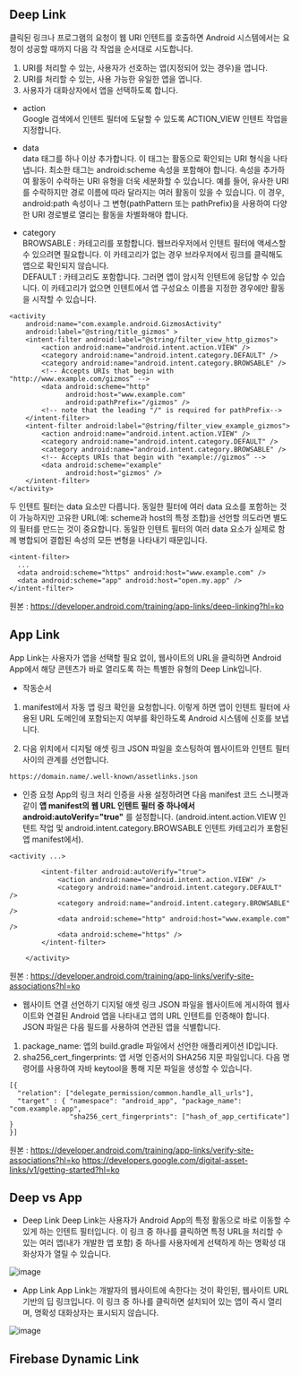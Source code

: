 ## Deep Link
클릭된 링크나 프로그램의 요청이 웹 URI 인텐트를 호출하면 Android 시스템에서는 요청이 성공할 때까지 다음 각 작업을 순서대로 시도합니다.

1. URI를 처리할 수 있는, 사용자가 선호하는 앱(지정되어 있는 경우)을 엽니다.
2. URI를 처리할 수 있는, 사용 가능한 유일한 앱을 엽니다.
3. 사용자가 대화상자에서 앱을 선택하도록 합니다.

- action    
Google 검색에서 인텐트 필터에 도달할 수 있도록 ACTION_VIEW 인텐트 작업을 지정합니다.

- data    
data 태그를 하나 이상 추가합니다. 이 태그는 활동으로 확인되는 URI 형식을 나타냅니다. 최소한 <data> 태그는 android:scheme 속성을 포함해야 합니다. 
속성을 추가하여 활동이 수락하는 URI 유형을 더욱 세분화할 수 있습니다. 예를 들어, 유사한 URI를 수락하지만 경로 이름에 따라 달라지는 여러 활동이 있을 수 있습니다. 이 경우, android:path 속성이나 그 변형(pathPattern 또는 pathPrefix)을 사용하여 다양한 URI 경로별로 열리는 활동을 차별화해야 합니다.

- category     
BROWSABLE : 카테고리를 포함합니다. 웹브라우저에서 인텐트 필터에 액세스할 수 있으려면 필요합니다. 이 카테고리가 없는 경우 브라우저에서 링크를 클릭해도 앱으로 확인되지 않습니다.     
DEFAULT : 카테고리도 포함합니다. 그러면 앱이 암시적 인텐트에 응답할 수 있습니다. 이 카테고리가 없으면 인텐트에서 앱 구성요소 이름을 지정한 경우에만 활동을 시작할 수 있습니다.    

```
<activity
    android:name="com.example.android.GizmosActivity"
    android:label="@string/title_gizmos" >
    <intent-filter android:label="@string/filter_view_http_gizmos">
        <action android:name="android.intent.action.VIEW" />
        <category android:name="android.intent.category.DEFAULT" />
        <category android:name="android.intent.category.BROWSABLE" />
        <!-- Accepts URIs that begin with "http://www.example.com/gizmos” -->
        <data android:scheme="http"
              android:host="www.example.com"
              android:pathPrefix="/gizmos" />
        <!-- note that the leading "/" is required for pathPrefix-->
    </intent-filter>
    <intent-filter android:label="@string/filter_view_example_gizmos">
        <action android:name="android.intent.action.VIEW" />
        <category android:name="android.intent.category.DEFAULT" />
        <category android:name="android.intent.category.BROWSABLE" />
        <!-- Accepts URIs that begin with "example://gizmos” -->
        <data android:scheme="example"
              android:host="gizmos" />
    </intent-filter>
</activity>
```

두 인텐트 필터는 data 요소만 다릅니다. 동일한 필터에 여러 data 요소를 포함하는 것이 가능하지만 고유한 URL(예: scheme과 host의 특정 조합)을 선언할 의도라면 별도의 필터를 만드는 것이 중요합니다. 동일한 인텐트 필터의 여러 data 요소가 실제로 함께 병합되어 결합된 속성의 모든 변형을 나타내기 때문입니다.

```
<intent-filter>
  ...
  <data android:scheme="https" android:host="www.example.com" />
  <data android:scheme="app" android:host="open.my.app" />
</intent-filter>
```
    
원본 : https://developer.android.com/training/app-links/deep-linking?hl=ko
## App Link
App Link는 사용자가 앱을 선택할 필요 없이, 웹사이트의 URL을 클릭하면 Android App에서 해당 콘텐츠가 바로 열리도록 하는 특별한 유형의 Deep Link입니다.

- 작동순서
1. manifest에서 자동 앱 링크 확인을 요청합니다. 이렇게 하면 앱이 인텐트 필터에 사용된 URL 도메인에 포함되는지 여부를 확인하도록 Android 시스템에 신호를 보냅니다.    
    
2. 다음 위치에서 디지털 애셋 링크 JSON 파일을 호스팅하여 웹사이트와 인텐트 필터 사이의 관계를 선언합니다.    
```
https://domain.name/.well-known/assetlinks.json
```

- 인증 요청
App의 링크 처리 인증을 사용 설정하려면 다음 manifest 코드 스니펫과 같이 
__앱 manifest의 웹 URL 인텐트 필터 중 하나에서 android:autoVerify="true"__
를 설정합니다. (android.intent.action.VIEW 인텐트 작업 및 android.intent.category.BROWSABLE 인텐트 카테고리가 포함된 앱 manifest에서).    

```
<activity ...>

        <intent-filter android:autoVerify="true">
            <action android:name="android.intent.action.VIEW" />
            <category android:name="android.intent.category.DEFAULT" />
            <category android:name="android.intent.category.BROWSABLE" />
            <data android:scheme="http" android:host="www.example.com" />
            <data android:scheme="https" />
        </intent-filter>

    </activity>
```
    
원본 : https://developer.android.com/training/app-links/verify-site-associations?hl=ko

- 웹사이트 연결 선언하기
디지털 애셋 링크 JSON 파일을 웹사이트에 게시하여 웹사이트와 연결된 Android 앱을 나타내고 앱의 URL 인텐트를 인증해야 합니다. JSON 파일은 다음 필드를 사용하여 연관된 앱을 식별합니다.    
    
1. package_name: 앱의 build.gradle 파일에서 선언한 애플리케이션 ID입니다.
2. sha256_cert_fingerprints: 앱 서명 인증서의 SHA256 지문 파일입니다. 다음 명령어를 사용하여 자바 keytool을 통해 지문 파일을 생성할 수 있습니다.
    
```
[{
  "relation": ["delegate_permission/common.handle_all_urls"],
  "target" : { "namespace": "android_app", "package_name": "com.example.app",
               "sha256_cert_fingerprints": ["hash_of_app_certificate"] }
}]
```
    
원본 : 
https://developer.android.com/training/app-links/verify-site-associations?hl=ko
https://developers.google.com/digital-asset-links/v1/getting-started?hl=ko

## Deep vs App

- Deep Link
Deep Link는 사용자가 Android App의 특정 활동으로 바로 이동할 수 있게 하는 인텐트 필터입니다. 이 링크 중 하나를 클릭하면 특정 URL을 처리할 수 있는 여러 앱(내가 개발한 앱 포함) 중 하나를 사용자에게 선택하게 하는 명확성 대화상자가 열릴 수 있습니다.     

![image](https://user-images.githubusercontent.com/41356481/78000310-0a530b00-736f-11ea-8fe3-d8da5220e4be.png)

- App Link
App Link는 개발자의 웹사이트에 속한다는 것이 확인된, 웹사이트 URL 기반의 딥 링크입니다. 이 링크 중 하나를 클릭하면 설치되어 있는 앱이 즉시 열리며, 명확성 대화상자는 표시되지 않습니다.     

![image](https://user-images.githubusercontent.com/41356481/78000413-31a9d800-736f-11ea-9bf5-ed8adea57c85.png)

## Firebase Dynamic Link
